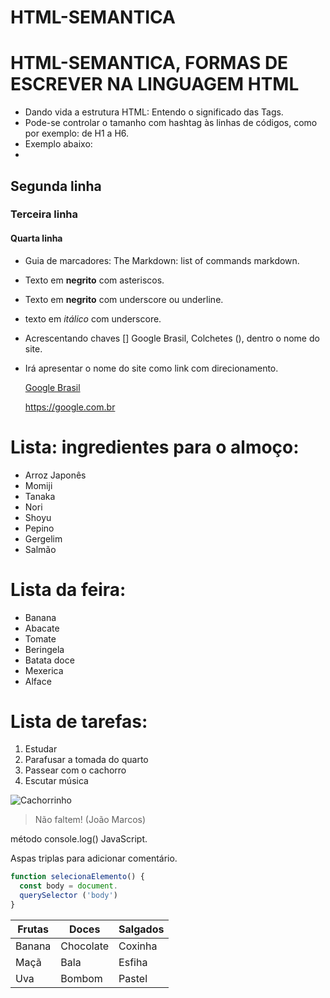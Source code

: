 # HTML-SEMANTICA

# HTML-SEMANTICA, FORMAS DE ESCREVER NA LINGUAGEM HTML

- Dando vida a estrutura HTML: Entendo o significado das Tags.
- Pode-se controlar o tamanho com hashtag às linhas de códigos, como por exemplo: de H1 a H6.
- Exemplo abaixo:
- 
##   Segunda linha
###  Terceira linha
#### Quarta linha

- Guia de marcadores: The Markdown: list of commands markdown.
- Texto em **negrito** com asteriscos.
- Texto em __negrito__ com underscore ou underline.
- texto em _itálico_ com underscore.
  
- Acrescentando chaves [] Google Brasil, Colchetes (), dentro o nome do site.
- Irá apresentar o nome do site como link com direcionamento.
  
  [Google Brasil](https://google.com.br)
  
  <https://google.com.br>
  
# Lista: ingredientes para o almoço:

* Arroz Japonês
 * Momiji
* Tanaka
 * Nori
* Shoyu
 * Pepino
* Gergelim
 * Salmão
   
# Lista da feira:
* Banana
 * Abacate
* Tomate
 * Beringela
* Batata doce
 * Mexerica
* Alface

# Lista de tarefas:

1. Estudar
2. Parafusar a tomada do quarto
3. Passear com o cachorro
4. Escutar música

![Cachorrinho](https://pipz.com/static/images/blog/eddie.png)

> Não faltem! (João Marcos)

método console.log() JavaScript.

Aspas triplas para adicionar comentário.
```javascript
function selecionaElemento() {
  const body = document.
  querySelector ('body')
} 
```

|Frutas |  Doces  |Salgados|
|-------|---------|--------|
|Banana |Chocolate|Coxinha |
|Maçã   |  Bala   | Esfiha | 
|Uva    | Bombom  | Pastel |
